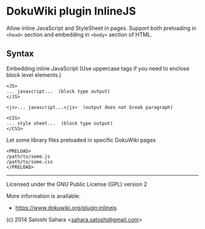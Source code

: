 DokuWiki plugin InlineJS
========================

Allow inline JavaScript and StyleSheet in pages. Support both preloading in `<head>` section and embedding in `<body>` section of HTML.


Syntax
------

Embedding inline JavaScript (Use uppercase tags if you need to enclose block level elements.) 

    <JS>
    ... javascript...  (block type output)
    </JS>

    <js>... javascript...</js>  (output does not break paragraph)

    <CSS>
    ... style sheet...  (block type output)
    </CSS>


Let some library files preloaded in specific DokuWiki pages

    <PRELOAD>
    /path/to/some.js
    /path/to/some.css
    </PRELOAD>

----
Licensed under the GNU Public License (GPL) version 2

More information is available:
  * https://www.dokuwiki.org/plugin:inlinejs

(c) 2014 Satoshi Sahara \<sahara.satoshi@gmail.com>

